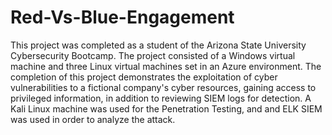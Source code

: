 # Red-Vs-Blue-Engagement

This project was completed as a student of the Arizona State University Cybersecurity Bootcamp.  The project consisted of a Windows virtual machine and three Linux virtual machines set in an Azure environment. The completion of this project demonstrates the exploitation of cyber vulnerabilities to a fictional company's cyber resources, gaining access to privileged information, in addition to reviewing SIEM logs for detection. A Kali Linux machine was used for the Penetration Testing, and and ELK SIEM was used in order to analyze the attack.
